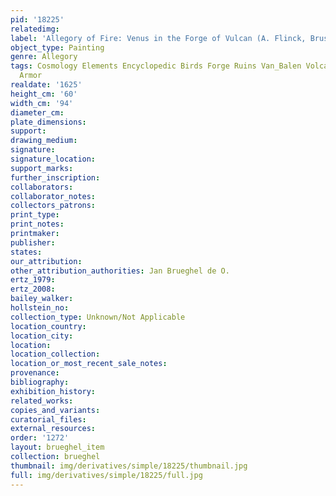 ```yaml
---
pid: '18225'
relatedimg: 
label: 'Allegory of Fire: Venus in the Forge of Vulcan (A. Flinck, Brussels)'
object_type: Painting
genre: Allegory
tags: Cosmology Elements Encyclopedic Birds Forge Ruins Van_Balen Volcano Nude Landscape
  Armor
realdate: '1625'
height_cm: '60'
width_cm: '94'
diameter_cm: 
plate_dimensions: 
support: 
drawing_medium: 
signature: 
signature_location: 
support_marks: 
further_inscription: 
collaborators: 
collaborator_notes: 
collectors_patrons: 
print_type: 
print_notes: 
printmaker: 
publisher: 
states: 
our_attribution: 
other_attribution_authorities: Jan Brueghel de O.
ertz_1979: 
ertz_2008: 
bailey_walker: 
hollstein_no: 
collection_type: Unknown/Not Applicable
location_country: 
location_city: 
location: 
location_collection: 
location_or_most_recent_sale_notes: 
provenance: 
bibliography: 
exhibition_history: 
related_works: 
copies_and_variants: 
curatorial_files: 
external_resources: 
order: '1272'
layout: brueghel_item
collection: brueghel
thumbnail: img/derivatives/simple/18225/thumbnail.jpg
full: img/derivatives/simple/18225/full.jpg
---
```

